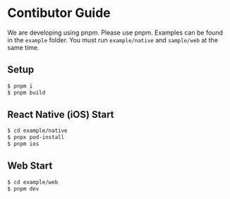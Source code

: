 # Contibutor Guide
We are developing using pnpm. Please use pnpm.
Examples can be found in the `example` folder. You must run `example/native` and `sample/web` at the same time.
## Setup

```sh
$ pnpm i
$ pnpm build
```
## React Native (iOS) Start

```sh
$ cd example/native
$ pnpx pod-install
$ pnpm ios
```
## Web Start

```sh
$ cd example/web
$ pnpm dev
```
